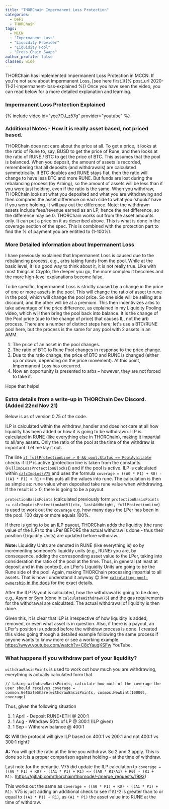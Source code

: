 ```yaml
---
title: "THORChain Impermanent Loss Protection"
categories:
  - DeFi
  - THORChain
tags:
  - MCCN  
  - "Impermanent Loss"
  - "Liquidity Provider"
  - "Liquidity Pool"
  - "Cross Chain Swaps"
author_profile: false
classes: wide
---
```


THORChain has implemented Impermanent Loss Protection in MCCN. If you're not sure about Impermanent Loss, [see here first.]({% post_url 2020-11-21-impermanent-loss-explained %})
Once you have seen the video, you can read below for a more detailed explanation and learning.

### Impermanent Loss Protection Explained

{% include video id="yce7OJ_z57g" provider="youtube" %}

### Additional Notes - How it is really asset based, not priced based.

THORChain does not care about the price at all. To get a price, it looks at the ratio of Rune to, say, BUSD to get the price of Rune, and then looks at the ratio of RUNE / BTC to get the price of BTC. This assumes that the pool is balanced.
When you deposit, the amount of assets is recorded, remembering that all deposits (and withdrawals) are calculated symmetrically. If BTC doubles and RUNE stays flat, then the ratio will change to have less BTC and more RUNE. But funds are lost during the rebalancing process (by Arbing), so the amount of assets will be less than if you were just holding, even if the ratio is the same.
When you withdraw, THORChain looks at what you deposited and what you are withdrawing and then compares the asset difference on each side to what you 'should' have if you were holding. It will pay out the difference.
Note: the withdrawn assets include fees/revenue earned as an LP, hence the net difference, so the difference may be 0.
THORChain works out from the asset amounts only. It can put a price on it as described above. This is what is done in the coverage section of the spec. This is combined with the protection part to find the % of payment you are entitled to (1-100%).

### More Detailed information about Impermanent Loss

I have previously explained that Impermanent Loss is caused due to the rebalancing process, e.g., arbs taking funds from the pool. While at the basic level, it is a good way to think about it, it is not really true. Like with most things in Crypto, the deeper you go, the more complex it becomes and the more high-level explanations become false.

To be specific, Impermanent Loss is strictly caused by a change in the price of one or more assets in the pool. This will change the ratio of asset to rune in the pool, which will change the pool price. So one side will be selling at a discount, and the other will be at a premium. This then incentivizes arbs to take advantage of the price difference, as explained in my Liquidity Pooling video, which will then bring the pool back into balance. It is the change of the Pool price (due to the change of price) that causes IL, not the arb process.
There are a number of distinct steps here; let's use a BTC/RUNE pool here, but the process is the same for any pool with 2 assets in an AMM.

1. The price of an asset in the pool changes.
1. The ratio of BTC to Rune Pool changes in response to the price change.
1. Due to the ratio change, the price of BTC and RUNE is changed (either up or down, depending on the price movement). At this point, Impermanent Loss has occurred.
1. Now an opportunity is presented to arbs – however, they are not forced to take it.

Hope that helps!


### Extra details from a write-up in THORChain Dev Discord. (Added 22nd Nov 21)

Below is as of version 0.75 of the code.

ILP is calculated within the withdraw_handler and does not care at all how liquidity has been added or how it is going to be withdrawn. ILP is calculated in RUNE (like everything else in THORChain), making it impartial to all/any assets. Only the ratio of the pool at the time of the withdraw is important.
Let me lay it out.

The line [`if fullProtectionLine > 0 && pool.Status == PoolAvailable`](https://gitlab.com/thorchain/thornode/-/blob/develop/x/thorchain/withdraw_current.go#L83) checks if ILP is active (protection line is taken from the constants (`FullImpLossProtectionBlocks`)) and if the pool is active. 
ILP is calculated within [`calcImpLossV75`](https://gitlab.com/thorchain/thornode/-/blob/develop/x/thorchain/withdraw_current.go#L222) and uses the formula `coverage = ((A0 * P1) + R0) - ((A1 * P1) + R1)` – this puts all the values into rune. The calculation is then as simple as: rune value when deposited take rune value when withdrawing. If the result is > 0, there is going to be a payout.


 `protectionBasisPoints` (calculated previously form `protectionBasisPoints := calcImpLossProtectionAmtV1(ctx, lastAddHeight, fullProtectionLine`) is used to work out the [`coverage`](https://gitlab.com/thorchain/thornode/-/blob/develop/x/thorchain/withdraw_current.go#L243) e.g. how many days the LPer has been in the pool. 100 days or more equals 100%.


If there is going to be an ILP payout, THORChain  [adds](https://gitlab.com/thorchain/thornode/-/blob/develop/x/thorchain/withdraw_current.go#L100) the liquidity (the rune value of the ILP) to the LPer BEFORE the actual withdraw is done - thus their position (Liquidity Units) are updated before withdraw.

<b>Note:</b> Liquidity Units are denoted in RUNE (like everything is) so by incrementing someone's liquidity units (e.g., RUNE) you are, by consequence, adding the corresponding asset value to the LPer, taking into consideration the ratio of the pool at the time. Thus, in general (at least at deposit and in this context), an LPer's Liquidity Units are going to be the Rune side of the pool. Again, making THORChain processing impartial to all assets. That is how I understand it anyway 😊 See [`calculating-pool-ownership` in the docs](https://docs.thorchain.org/thorchain-finance/continuous-liquidity-pools#calculating-pool-ownership) for the exact details. 

After the ILP Payout is calculated, how the withdrawal is going to be done, e.g., Asym or Sym (done in `calculateWithdrawV75`) and the gas requirements for the withdrawal are calculated. The actual withdrawal of liquidity is then done.

Given this, it is clear that ILP is irrespective of how liquidity is added, removed, or even what asset is in question. Also, if there is a payout, an LPer's position is updated before the withdraw process is done. I created this video going through a detailed example following the same process if anyone wants to know more or see a working example. https://www.youtube.com/watch?v=C8cYaugKSFw
YouTube.

### What happens if you withdraw part of your liquidity?

`withdrawBasisPoints` is used to work out how much you are withdrawing, everything is actually calculated form that. 

``
    // taking withdrawBasisPoints, calculate how much of the coverage the user should receives
    coverage = common.GetSafeShare(withdrawBasisPoints, cosmos.NewUint(10000), coverage)
``

Thus, given the following situation
1. 1 April - Deposit RUNE+ETH @ 200:1
1. 1 Aug - Withdraw 50% of LP @ 300:1 (ILP given)
1. 1 Sep - Withdraw balance @ 400:1

**Q:** Will the protocol will give ILP based on 400:1 vs 200:1 and not 400:1 vs 300:1 right?

**A:** You will get the ratio at the time you withdraw. So 2 and 3 apply. This is done so it is a proper comparison against holding - at the time of withdraw.

Last note for the pedantic. V75 did update the ILP calculation to `coverage = ((A0 * P1) + R0) - ((A1 * P1) + R1) => ((A0 * R1/A1) + R0) - (R1 + R1)`. (https://gitlab.com/thorchain/thornode/-/merge_requests/1993)

This works out the same as `coverage = ((A0 * P1) + R0) - ((A1 * P1) + R1)`. V75 is just adding an additional check to see if `R1*2` is greater than to or equal to `((A1 * P1) + R1)`, as `(A1 * P1)` the asset value into RUNE at the time of withdraw.